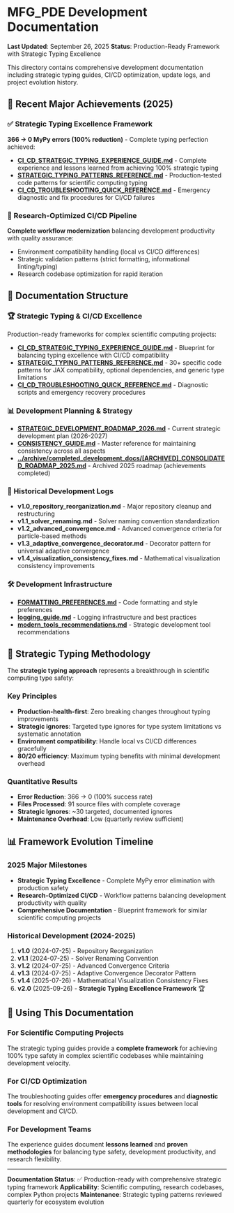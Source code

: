 # MFG_PDE Development Documentation

**Last Updated**: September 26, 2025
**Status**: Production-Ready Framework with Strategic Typing Excellence

This directory contains comprehensive development documentation including strategic typing guides, CI/CD optimization, update logs, and project evolution history.

## 🎯 **Recent Major Achievements (2025)**

### **✅ Strategic Typing Excellence Framework**
**366 → 0 MyPy errors (100% reduction)** - Complete typing perfection achieved:

- **[CI_CD_STRATEGIC_TYPING_EXPERIENCE_GUIDE.md](CI_CD_STRATEGIC_TYPING_EXPERIENCE_GUIDE.md)** - Complete experience and lessons learned from achieving 100% strategic typing
- **[STRATEGIC_TYPING_PATTERNS_REFERENCE.md](STRATEGIC_TYPING_PATTERNS_REFERENCE.md)** - Production-tested code patterns for scientific computing typing
- **[CI_CD_TROUBLESHOOTING_QUICK_REFERENCE.md](CI_CD_TROUBLESHOOTING_QUICK_REFERENCE.md)** - Emergency diagnostic and fix procedures for CI/CD failures

### **🚀 Research-Optimized CI/CD Pipeline**
**Complete workflow modernization** balancing development productivity with quality assurance:
- Environment compatibility handling (local vs CI/CD differences)
- Strategic validation patterns (strict formatting, informational linting/typing)
- Research codebase optimization for rapid iteration

## 📁 **Documentation Structure**

### **🏆 Strategic Typing & CI/CD Excellence**
Production-ready frameworks for complex scientific computing projects:

- **[CI_CD_STRATEGIC_TYPING_EXPERIENCE_GUIDE.md](CI_CD_STRATEGIC_TYPING_EXPERIENCE_GUIDE.md)** - Blueprint for balancing typing excellence with CI/CD compatibility
- **[STRATEGIC_TYPING_PATTERNS_REFERENCE.md](STRATEGIC_TYPING_PATTERNS_REFERENCE.md)** - 30+ specific code patterns for JAX compatibility, optional dependencies, and generic type limitations
- **[CI_CD_TROUBLESHOOTING_QUICK_REFERENCE.md](CI_CD_TROUBLESHOOTING_QUICK_REFERENCE.md)** - Diagnostic scripts and emergency recovery procedures

### **📊 Development Planning & Strategy**
- **[STRATEGIC_DEVELOPMENT_ROADMAP_2026.md](STRATEGIC_DEVELOPMENT_ROADMAP_2026.md)** - Current strategic development plan (2026-2027)
- **[CONSISTENCY_GUIDE.md](CONSISTENCY_GUIDE.md)** - Master reference for maintaining consistency across all aspects
- **[../archive/completed_development_docs/[ARCHIVED]_CONSOLIDATED_ROADMAP_2025.md](../archive/completed_development_docs/[ARCHIVED]_CONSOLIDATED_ROADMAP_2025.md)** - Archived 2025 roadmap (achievements completed)

### **🔧 Historical Development Logs**
- **v1.0_repository_reorganization.md** - Major repository cleanup and restructuring
- **v1.1_solver_renaming.md** - Solver naming convention standardization
- **v1.2_advanced_convergence.md** - Advanced convergence criteria for particle-based methods
- **v1.3_adaptive_convergence_decorator.md** - Decorator pattern for universal adaptive convergence
- **v1.4_visualization_consistency_fixes.md** - Mathematical visualization consistency improvements

### **🛠️ Development Infrastructure**
- **[FORMATTING_PREFERENCES.md](FORMATTING_PREFERENCES.md)** - Code formatting and style preferences
- **[logging_guide.md](logging_guide.md)** - Logging infrastructure and best practices
- **[modern_tools_recommendations.md](modern_tools_recommendations.md)** - Strategic development tool recommendations

## 🎯 **Strategic Typing Methodology**

The **strategic typing approach** represents a breakthrough in scientific computing type safety:

### **Key Principles**
- **Production-health-first**: Zero breaking changes throughout typing improvements
- **Strategic ignores**: Targeted type ignores for type system limitations vs systematic annotation
- **Environment compatibility**: Handle local vs CI/CD differences gracefully
- **80/20 efficiency**: Maximum typing benefits with minimal development overhead

### **Quantitative Results**
- **Error Reduction**: 366 → 0 (100% success rate)
- **Files Processed**: 91 source files with complete coverage
- **Strategic Ignores**: ~30 targeted, documented ignores
- **Maintenance Overhead**: Low (quarterly review sufficient)

## 📊 **Framework Evolution Timeline**

### **2025 Major Milestones**
- **Strategic Typing Excellence** - Complete MyPy error elimination with production safety
- **Research-Optimized CI/CD** - Workflow patterns balancing development productivity with quality
- **Comprehensive Documentation** - Blueprint framework for similar scientific computing projects

### **Historical Development (2024-2025)**
1. **v1.0** (2024-07-25) - Repository Reorganization
2. **v1.1** (2024-07-25) - Solver Renaming Convention
3. **v1.2** (2024-07-25) - Advanced Convergence Criteria
4. **v1.3** (2024-07-25) - Adaptive Convergence Decorator Pattern
5. **v1.4** (2025-07-26) - Mathematical Visualization Consistency Fixes
6. **v2.0** (2025-09-26) - **Strategic Typing Excellence Framework** 🏆

## 🚀 **Using This Documentation**

### **For Scientific Computing Projects**
The strategic typing guides provide a **complete framework** for achieving 100% type safety in complex scientific codebases while maintaining development velocity.

### **For CI/CD Optimization**
The troubleshooting guides offer **emergency procedures** and **diagnostic tools** for resolving environment compatibility issues between local development and CI/CD.

### **For Development Teams**
The experience guides document **lessons learned** and **proven methodologies** for balancing type safety, development productivity, and research flexibility.

---

**Documentation Status**: ✅ Production-ready with comprehensive strategic typing framework
**Applicability**: Scientific computing, research codebases, complex Python projects
**Maintenance**: Strategic typing patterns reviewed quarterly for ecosystem evolution
